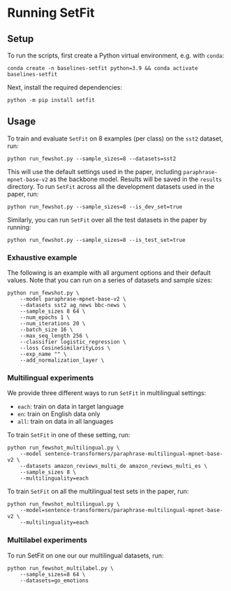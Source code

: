 # Running SetFit

## Setup

To run the scripts, first create a Python virtual environment, e.g. with `conda`:

```
conda create -n baselines-setfit python=3.9 && conda activate baselines-setfit
```

Next, install the required dependencies:

```
python -m pip install setfit
```

## Usage

To train and evaluate `SetFit` on 8 examples (per class) on the `sst2` dataset, run:

```
python run_fewshot.py --sample_sizes=8 --datasets=sst2
```

This will use the default settings used in the paper, including `paraphrase-mpnet-base-v2` as the backbone model. Results will be saved in the `results` directory. To run `SetFit` across all the development datasets used in the paper, run:

```
python run_fewshot.py --sample_sizes=8 --is_dev_set=true
```

Similarly, you can run `SetFit` over all the test datasets in the paper by running:

```
python run_fewshot.py --sample_sizes=8 --is_test_set=true
```

### Exhaustive example

The following is an example with all argument options and their default values.
Note that you can run on a series of datasets and sample sizes:

```
python run_fewshot.py \
    --model paraphrase-mpnet-base-v2 \
    --datasets sst2 ag_news bbc-news \
    --sample_sizes 8 64 \
    --num_epochs 1 \
    --num_iterations 20 \
    --batch_size 16 \
    --max_seq_length 256 \
    --classifier logistic_regression \
    --loss CosineSimilarityLoss \
    --exp_name "" \
    --add_normalization_layer \
```

### Multilingual experiments

We provide three different ways to run `SetFit` in multilingual settings:

* `each`: train on data in target language
* `en`: train on English data only
* `all`: train on data in all languages

To train `SetFit` in one of these setting, run:

```
python run_fewshot_multilingual.py \
    --model sentence-transformers/paraphrase-multilingual-mpnet-base-v2 \
    --datasets amazon_reviews_multi_de amazon_reviews_multi_es \
    --sample_sizes 8 \
    --multilinguality=each
```

To train `SetFit` on all the multilingual test sets in the paper, run:

```
python run_fewshot_multilingual.py \
    --model=sentence-transformers/paraphrase-multilingual-mpnet-base-v2 \
    --multilinguality=each
```

### Multilabel experiments

To run SetFit on one our our multilingual datasets, run:

```
python run_fewshot_multilabel.py \
    --sample_sizes=8 64 \
    --datasets=go_emotions
```

